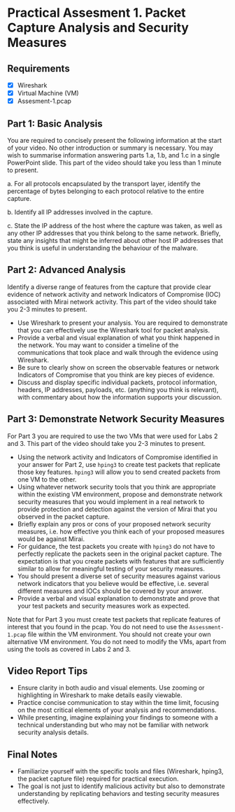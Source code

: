 # Practical Assesment 1. Packet Capture Analysis and Security Measures

## Requirements

- [x] Wireshark
- [x] Virtual Machine (VM) 
- [x] Assesment-1.pcap

## Part 1: Basic Analysis

You are required to concisely present the following information at the start of your video. No other introduction or summary is necessary. You may wish to summarise information answering parts 1.a, 1.b, and 1.c in a single PowerPoint slide. This part of the video should take you less than 1 minute to present.

a. For all protocols encapsulated by the transport layer, identify the percentage of bytes belonging to each protocol relative to the entire capture.

b. Identify all IP addresses involved in the capture.

c. State the IP address of the host where the capture was taken, as well as any other IP addresses that you think belong to the same network. Briefly, state any insights that might be inferred about other host IP addresses that you think is useful in understanding the behaviour of the malware.

## Part 2: Advanced Analysis

Identify a diverse range of features from the capture that provide clear evidence of network activity and network Indicators of Compromise (IOC) associated with Mirai network activity. This part of the video should take you 2-3 minutes to present.

* Use Wireshark to present your analysis. You are required to demonstrate that you can effectively use the Wireshark tool for packet analysis.
* Provide a verbal and visual explanation of what you think happened in the network. You may want to consider a timeline of the communications that took place and walk through the evidence using Wireshark.
* Be sure to clearly show on screen the observable features or network Indicators of Compromise that you think are key pieces of evidence.
* Discuss and display specific individual packets, protocol information, headers, IP addresses, payloads, etc. (anything you think is relevant), with commentary about how the information supports your discussion.

## Part 3: Demonstrate Network Security Measures

For Part 3 you are required to use the two VMs that were used for Labs 2 and 3. This part of the video should take you 2-3 minutes to present.

* Using the network activity and Indicators of Compromise identified in your answer for Part 2, use `hping3` to create test packets that replicate those key features. `hping3` will allow you to send created packets from one VM to the other.
* Using whatever network security tools that you think are appropriate within the existing VM environment, propose and demonstrate network security measures that you would implement in a real network to provide protection and detection against the version of Mirai that you observed in the packet capture.
* Briefly explain any pros or cons of your proposed network security measures, i.e. how effective you think each of your proposed measures would be against Mirai.
* For guidance, the test packets you create with `hping3` do not have to perfectly replicate the packets seen in the original packet capture. The expectation is that you create packets with features that are sufficiently similar to allow for meaningful testing of your security measures.
* You should present a diverse set of security measures against various network indicators that you believe would be effective, i.e. several different measures and IOCs should be covered by your answer.
* Provide a verbal and visual explanation to demonstrate and prove that your test packets and security measures work as expected.

Note that for Part 3 you must create test packets that replicate features of interest that you found in the pcap. You do not need to use the `Assessment-1.pcap` file within the VM environment. You should not create your own alternative VM environment. You do not need to modify the VMs, apart from using the tools as covered in Labs 2 and 3.

## Video Report Tips
- Ensure clarity in both audio and visual elements. Use zooming or highlighting in Wireshark to make details easily viewable.
- Practice concise communication to stay within the time limit, focusing on the most critical elements of your analysis and recommendations.
- While presenting, imagine explaining your findings to someone with a technical understanding but who may not be familiar with network security analysis details.

## Final Notes
- Familiarize yourself with the specific tools and files (Wireshark, hping3, the packet capture file) required for practical execution.
- The goal is not just to identify malicious activity but also to demonstrate understanding by replicating behaviors and testing security measures effectively.
